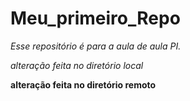 # Meu_primeiro_Repo
*Esse repositório é para a aula de aula PI.*

_alteração feita no diretório local_

**alteração feita no diretório remoto**
